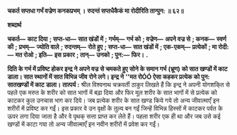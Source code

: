 **चकर्त सप्तधा गर्भं वज्रेण कनकप्रभम् ।** **रुदन्तं सप्तधैकैकं मा रोदीरिति तान्पुन: ॥ ६२॥** 

**शब्दार्थ** 

**चकर्त—** **काट दिया** **; सप्त-धा—** **सात खंडों में** **; गर्भम्—** **गर्भ को** **; वज्रेण—** **अपने वज्र से** **; कनक—** **स्वर्ण की** **; प्रभम्—** **ज्योति वाले** **; रुदन्तम्—** **रोते हुए** **; सप्त-धा—** **सात खंडों में** **; एक-एकम्—** **प्रत्येकों** **; मा रोदी:—** **मत रोओ** **; इति—** **इस** **प्रकार** **; तान्—** **उनको** **; पुन:—** **फिर।** **.** 

**दिति के गर्भ में प्रविष्ट होकर इन्द्र ने अपने वज्र से चमकते हुए सोने के समान गर्भ** **(भ्रूण) को सात खण्डों में काट डाला। सात स्थानों में सात विभिन्न जीव रोने लगे। इन्द्र ने** **''मत रोÓÓ ऐसा कहकर प्रत्येक को पुन: सातखण्डों में काट डाला।** **तात्पर्य :** श्रील विश्वनाथ चक्रवर्ती ठाकुर लिखते हैं कि इन्द्र ने अपनी योगशकि्त से पहले एक मरुत के शरीर को सात भागों में बढ़ा दिया और फिर मूल शरीर के सात भागों में से प्रत्येक को काटकर कुल उनचास भाग कर दिये। जब प्रत्येक शरीर के सात खण्ड किये गये तो अन्य जीवात्माएँ इन शरीरों में प्रविष्ट कर गईं। इस प्रकार वे उन वृक्षों के तुल्य बन गईं जिन्हें विभिन्न हिस्सों में काटकर पर्वत के ऊपर लगा दिया जाता है और वे पृथक् सत्ता प्राप्त कर लेते हैं। पहला शरीर एक ही था और जब उसे कई खण्डों में काटा गया तो अन्य जीवात्माएँ इन नवीन शरीरों में प्रवेश कर गईं।  